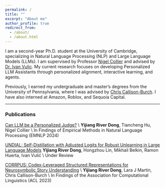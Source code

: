 ```yaml
---
permalink: /
title: ""
excerpt: "About me"
author_profile: true
redirect_from: 
  - /about/
  - /about.html
---
```


I am a second-year Ph.D. student at the University of Cambridge, specializing in Natural Language Processing (NLP) and Large Language Models (LLMs). I am supervised by Professor [Nigel Collier](https://sites.google.com/site/nhcollier/home) and advised by [Dr. Ivan Vulic](https://sites.google.com/site/ivanvulic/). My current research focuses on developing Personalized LLM Assistants through personalized alignment, interactive learning, and agents.

Previously, I earned my undergraduate and master’s degrees from the University of Pennsylvania, where I was advised by [Chris Callison-Burch](https://www.cis.upenn.edu/~ccb/). I have also interned at Amazon, Roblox, and Sequoia Capital. 

---

### Publications

[Can LLM be a Personalized Judge?](https://arxiv.org/pdf/2406.11657) \\
**Yijiang River Dong**, Tiancheng Hu, Nigel Collier \\
In Findings of Empirical Methods in Natural Language Processing (EMNLP 2024)

[UNDIAL: Self-Distillation with Adjusted Logits for Robust Unlearning in Large Language Models](https://arxiv.org/abs/2402.10052)
**Yijiang River Dong**, Hongzhou Lin, Mikhail Belkin, Ramon Huerta, Ivan Vulić \\
Under Review

[CORRPUS: Codex-Leveraged Structured Representations for Neurosymbolic Story Understanding](https://arxiv.org/abs/2212.10754) \\
**Yijiang River Dong**, Lara J Martin, Chris Callison-Burch \\
In Findings of the Association for Computational Linguistics (ACL 2023)

 <!-- senior at University of Pennsylvania studying Mathematics and Data Science. My primary research interest is incorporating knowledge and reasoning into natural language generation(NLG).  -->
<!-- I am excited about enhancing NLG's factuality, logical coherence and explainability by adding in knowledge base and world model. -->

<!-- <!-- I worked on creating new evaluation framework for NLG with Professor [Lyle Ungar](https://www.seas.upenn.edu/~ungar/)   and [Joao Sedoc](https://www.stern.nyu.edu/faculty/bio/joao-sedoc). -->